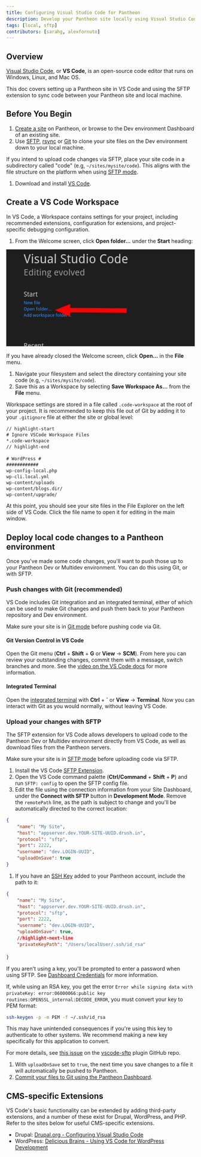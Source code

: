 ```yaml
---
title: Configuring Visual Studio Code for Pantheon
description: Develop your Pantheon site locally using Visual Studio Code to edit and sync code.
tags: [local, sftp]
contributors: [sarahg, alexfornuto]
---
```


## Overview
[Visual Studio Code](https://code.visualstudio.com/), or **VS Code**, is an open-source code editor that runs on Windows, Linux, and Mac OS.

This doc covers setting up a Pantheon site in VS Code and using the SFTP extension to sync code between your Pantheon site and local machine.

## Before You Begin
1. [Create a site](/create-sites) on Pantheon, or browse to the Dev environment Dashboard of an existing site.
1. Use [SFTP](/rsync-and-sftp#sftp), [rsync](/rsync-and-sftp#rsync) or [Git](/git#clone-your-site-codebase) to clone your site files on the Dev environment down to your local machine.

  If you intend to upload code changes via SFTP, place your site code in a subdirectory called "code" (e.g, `~/sites/mysite/code`). This aligns with the file structure on the platform when using [SFTP mode](/sftp/).

1. Download and install [VS Code](https://code.visualstudio.com/).


## Create a VS Code Workspace

In VS Code, a Workspace contains settings for your project, including recommended extensions, configuration for extensions, and project-specific debugging configuration.

1. From the Welcome screen, click **Open folder...** under the **Start** heading:

  ![The Open folder option from the Visual Studio Code Start screen](../images/vscode-open-folder.png)

  If you have already closed the Welcome screen, click **Open...** in the **File** menu.

1. Navigate your filesystem and select the directory containing your site code (e.g, `~/sites/mysite/code`).
1. Save this as a Workspace by selecting **Save Workspace As...** from the **File** menu.

Workspace settings are stored in a file called `.code-workspace` at the root of your project. It is recommended to keep this file out of Git by adding it to your `.gitignore` file at either the site or global level:

```git:title=.gitignore
// highlight-start
# Ignore VSCode Workspace Files
*.code-workspace
// highlight-end

# WordPress #
############
wp-config-local.php
wp-cli.local.yml
wp-content/uploads
wp-content/blogs.dir/
wp-content/upgrade/

```

At this point, you should see your site files in the File Explorer on the left side of VS Code. Click the file name to open it for editing in the main window.

## Deploy local code changes to a Pantheon environment

Once you've made some code changes, you'll want to push those up to your Pantheon Dev or Multidev environment. You can do this using Git, or with SFTP.

### Push changes with Git (recommended)
VS Code includes Git integration and an integrated terminal, either of which can be used to make Git changes and push them back to your Pantheon repository and Dev environment.

Make sure your site is in [Git mode](/guides/quickstart/connection-modes) before pushing code via Git.

#### Git Version Control in VS Code
Open the Git menu (**Ctrl** + **Shift** + **G** or **View** -> **SCM**). From here you can review your outstanding changes, commit them with a message, switch branches and more. See the [video on the VS Code docs](https://code.visualstudio.com/docs/introvideos/versioncontrol) for more information.

#### Integrated Terminal
Open the [integrated terminal](https://code.visualstudio.com/docs/editor/integrated-terminal) with **Ctrl** + **`** or **View** -> **Terminal**. Now you can interact with Git as you would normally, without leaving VS Code.

### Upload your changes with SFTP
The SFTP extension for VS Code allows developers to upload code to the Pantheon Dev or Multidev environment directly from VS Code, as well as download files from the Pantheon servers.

Make sure your site is in [SFTP mode](/sftp#sftp-mode) before uploading code via SFTP.

1. Install the VS Code [SFTP Extension](https://marketplace.visualstudio.com/items?itemName=liximomo.sftp).
1. Open the VS Code command palette (**Ctrl/Command** + **Shift** + **P**) and run `SFTP: config` to open the SFTP config file.
1. Edit the file using the connection information from your Site Dashboard, under the **Connect with SFTP** button in **Development Mode**. Remove the `remotePath` line, as the path is subject to change and you'll be automatically directed to the correct location:

  ```json:title=sftp.json
  {
      "name": "My Site",
      "host": "appserver.dev.YOUR-SITE-UUID.drush.in",
      "protocol": "sftp",
      "port": 2222,
      "username": "dev.LOGIN-UUID",
      "uploadOnSave": true
  }
  ```

1. If you have an [SSH Key](/ssh-keys) added to your Pantheon account, include the path to it:

  ```json:title=sftp.json
  {
      "name": "My Site",
      "host": "appserver.dev.YOUR-SITE-UUID.drush.in",
      "protocol": "sftp",
      "port": 2222,
      "username": "dev.LOGIN-UUID",
      "uploadOnSave": true,
      //highlight-next-line
      "privateKeyPath": "/Users/localUser/.ssh/id_rsa"

  }
  ```

  If you aren't using a key, you'll be prompted to enter a password when using SFTP. See [Dashboard Credentials](/sftp#dashboard-credentials) for more information.

  <Alert title="Warning" type="danger">

  If, while using an RSA key, you get the error `Error while signing data with privateKey: error:06000066:public key routines:OPENSSL_internal:DECODE_ERROR`, you must convert your key to PEM format:

  ```bash
  ssh-keygen -p -m PEM -f ~/.ssh/id_rsa
  ```

  This may have unintended consequences if you're using this key to authenticate to other systems. We recommend making a new key specifically for this application to convert.

  For more details, see [this issue](https://github.com/liximomo/vscode-sftp/issues/594) on the [vscode-sftp](https://github.com/liximomo/vscode-sftp) plugin GitHub repo.

  </Alert>

1. With `uploadOnSave` set to `true`, the next time you save changes to a file it will automatically be pushed to Pantheon.
1. [Commit your files to Git using the Pantheon Dashboard](/sftp#committing-sftp-changes).

## CMS-specific Extensions

VS Code's basic functionality can be extended by adding third-party extensions, and a number of these exist for Drupal, WordPress, and PHP. Refer to the sites below for useful CMS-specific extensions.

* Drupal: [Drupal.org - Configuring Visual Studio Code](https://www.drupal.org/docs/develop/development-tools/configuring-visual-studio-code)
* WordPress: [Delicious Brains - Using VS Code for WordPress Development](https://deliciousbrains.com/vs-code-wordpress/)
